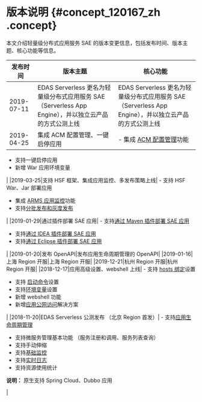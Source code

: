 # 版本说明 {#concept_120167_zh .concept}

本文介绍轻量级分布式应用服务 SAE 的版本变更信息，包括发布时间、版本主题、核心功能等信息。

|发布时间|版本主题|核心功能|
|----|----|----|
|2019-07-11|EDAS Serverless 更名为轻量级分布式应用服务 SAE（Serverless App Engine），并以独立云产品的方式公测上线|EDAS Serverless 更名为轻量级分布式应用服务 SAE（Serverless App Engine），并以独立云产品的方式公测上线|
|2019-04-25|集成 ACM 配置管理、一键启停应用| -   集成 [ACM 配置管理](https://help.aliyun.com/document_detail/115470.html)功能
-   支持一键启停应用
-   新增 War 应用环境变量

 |
|2019-03-25|支持 HSF 框架、集成应用监控、多发布策略上线| -   支持 HSF War、Jar 部署应用
-   集成 [ARMS 应用监控](https://help.aliyun.com/document_detail/111424.html)功能
-   支持[分批发布和灰度发布](https://help.aliyun.com/document_detail/110456.html)

 |
|2019-01-29|通过插件部署 SAE 应用| -   支持[通过 Maven 插件部署 SAE 应用](https://help.aliyun.com/document_detail/110639.html)
-   支持[通过 IDEA 插件部署 SAE 应用](https://help.aliyun.com/document_detail/110665.html)
-   支持[通过 Eclipse 插件部署 SAE 应用](https://help.aliyun.com/document_detail/110664.html)

 |
|2019-01-20|发布 OpenAPI|发布应用生命周期管理的 OpenAPI|
|2019-01-16|上海 Region 开服|上海 Region 开服|
|2019-12-21|杭州 Region 开服|杭州 Region 开服|
|2018-12-17|应用高级设置、webshell 上线| -   支持 [hosts 绑定](https://help.aliyun.com/document_detail/100335.html)设置
-   支持 [启动命令](https://help.aliyun.com/document_detail/96677.html)设置
-   支持[环境变量](https://help.aliyun.com/document_detail/96560.html)设置
-   新增 webshell 功能
-   新增[应用公网访问](https://help.aliyun.com/document_detail/100317.html)解决方案

 |
|2018-11-20|EDAS Serverless 公测发布 （北京 Region 首发）| -   支持[应用生命周期管理](https://help.aliyun.com/document_detail/113076.html)
-   支持微服务管理基本功能 （服务注册和调用、服务列表查询）
-   支持手动伸缩
-   支持[基础监控](https://help.aliyun.com/document_detail/96892.html)
-   支持[实时日志](https://help.aliyun.com/document_detail/96907.html)
-   支持资源使用统计

 **说明：** 原生支持 Spring Cloud、Dubbo 应用

 |

